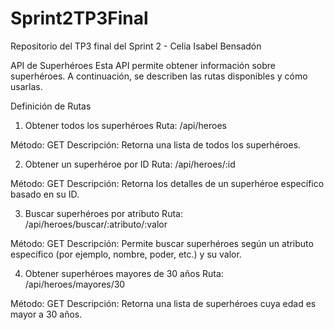 # Sprint2TP3Final
Repositorio del TP3 final del Sprint 2 - Celia Isabel Bensadón

API de Superhéroes
Esta API permite obtener información sobre superhéroes. A continuación, se describen las rutas disponibles y cómo usarlas.

Definición de Rutas
1. Obtener todos los superhéroes
Ruta: /api/heroes

Método: GET
Descripción: Retorna una lista de todos los superhéroes.

2. Obtener un superhéroe por ID
Ruta: /api/heroes/:id

Método: GET
Descripción: Retorna los detalles de un superhéroe específico basado en su ID.

3. Buscar superhéroes por atributo
Ruta: /api/heroes/buscar/:atributo/:valor

Método: GET
Descripción: Permite buscar superhéroes según un atributo específico (por ejemplo, nombre, poder, etc.) y su valor.

4. Obtener superhéroes mayores de 30 años
Ruta: /api/heroes/mayores/30

Método: GET
Descripción: Retorna una lista de superhéroes cuya edad es mayor a 30 años.
